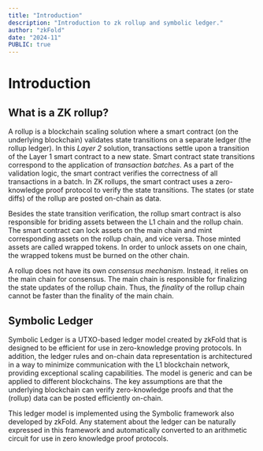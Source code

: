 ```yaml
---
title: "Introduction"
description: "Introduction to zk rollup and symbolic ledger."
author: "zkFold"
date: "2024-11"
PUBLIC: true
---
```


# Introduction


## What is a ZK rollup?

A rollup is a blockchain scaling solution where a smart contract (on the underlying blockchain) validates state transitions on a separate ledger (the rollup ledger). In this _Layer 2_ solution, transactions settle upon a transition of the Layer 1 smart contract to a new state. Smart contract state transitions correspond to the application of _transaction batches_. As a part of the validation logic, the smart contract verifies the correctness of all transactions in a batch. In ZK rollups, the smart contract uses a zero-knowledge proof protocol to verify the state transitions. The states (or state diffs) of the rollup are posted on-chain as data.

Besides the state transition verification, the rollup smart contract is also responsible for briding assets between the L1 chain and the rollup chain. The smart contract can lock assets on the main chain and mint corresponding assets on the rollup chain, and vice versa. Those minted assets are called wrapped tokens. In order to unlock assets on one chain, the wrapped tokens must be burned on the other chain.

A rollup does not have its own _consensus mechanism_. Instead, it relies on the main chain for consensus. The main chain is responsible for finalizing the state updates of the rollup chain. Thus, the _finality_ of the rollup chain cannot be faster than the finality of the main chain.


## Symbolic Ledger

Symbolic Ledger is a UTXO-based ledger model created by zkFold that is designed to be efficient for use in zero-knowledge proving protocols. In addition, the ledger rules and on-chain data representation is architectured in a way to minimize communication with the L1 blockchain network, providing exceptional scaling capabilities. The model is generic and can be applied to different blockchains. The key assumptions are that the underlying blockchain can verify zero-knowledge proofs and that the (rollup) data can be posted efficiently on-chain.

This ledger model is implemented using the Symbolic framework also developed by zkFold. Any statement about the ledger can be naturally expressed in this framework and automatically converted to an arithmetic circuit for use in zero knowledge proof protocols.

